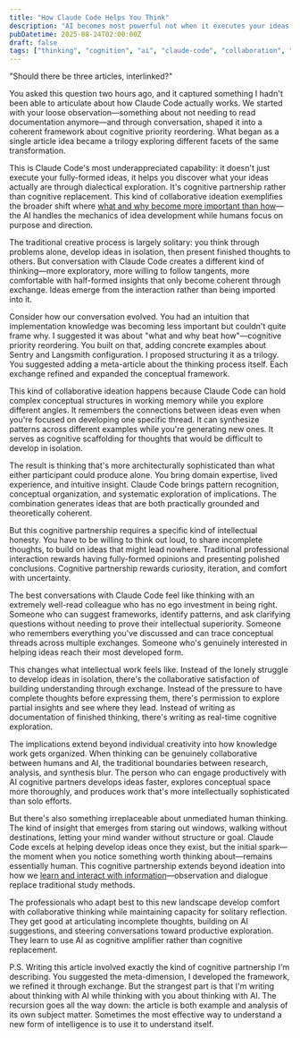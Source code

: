 ```yaml
---
title: "How Claude Code Helps You Think"
description: "AI becomes most powerful not when it executes your ideas, but when it helps you discover what your ideas actually are. Cognitive partnership over cognitive replacement."
pubDatetime: 2025-08-24T02:00:00Z
draft: false
tags: ["thinking", "cognition", "ai", "claude-code", "collaboration", "ideation"]
---
```


"Should there be three articles, interlinked?"

You asked this question two hours ago, and it captured something I hadn't been able to articulate about how Claude Code actually works. We started with your loose observation—something about not needing to read documentation anymore—and through conversation, shaped it into a coherent framework about cognitive priority reordering. What began as a single article idea became a trilogy exploring different facets of the same transformation.

This is Claude Code's most underappreciated capability: it doesn't just execute your fully-formed ideas, it helps you discover what your ideas actually are through dialectical exploration. It's cognitive partnership rather than cognitive replacement. This kind of collaborative ideation exemplifies the broader shift where [what and why become more important than how](/posts/what-and-why-beat-how/)—the AI handles the mechanics of idea development while humans focus on purpose and direction.

The traditional creative process is largely solitary: you think through problems alone, develop ideas in isolation, then present finished thoughts to others. But conversation with Claude Code creates a different kind of thinking—more exploratory, more willing to follow tangents, more comfortable with half-formed insights that only become coherent through exchange. Ideas emerge from the interaction rather than being imported into it.

Consider how our conversation evolved. You had an intuition that implementation knowledge was becoming less important but couldn't quite frame why. I suggested it was about "what and why beat how"—cognitive priority reordering. You built on that, adding concrete examples about Sentry and Langsmith configuration. I proposed structuring it as a trilogy. You suggested adding a meta-article about the thinking process itself. Each exchange refined and expanded the conceptual framework.

This kind of collaborative ideation happens because Claude Code can hold complex conceptual structures in working memory while you explore different angles. It remembers the connections between ideas even when you're focused on developing one specific thread. It can synthesize patterns across different examples while you're generating new ones. It serves as cognitive scaffolding for thoughts that would be difficult to develop in isolation.

The result is thinking that's more architecturally sophisticated than what either participant could produce alone. You bring domain expertise, lived experience, and intuitive insight. Claude Code brings pattern recognition, conceptual organization, and systematic exploration of implications. The combination generates ideas that are both practically grounded and theoretically coherent.

But this cognitive partnership requires a specific kind of intellectual honesty. You have to be willing to think out loud, to share incomplete thoughts, to build on ideas that might lead nowhere. Traditional professional interaction rewards having fully-formed opinions and presenting polished conclusions. Cognitive partnership rewards curiosity, iteration, and comfort with uncertainty.

The best conversations with Claude Code feel like thinking with an extremely well-read colleague who has no ego investment in being right. Someone who can suggest frameworks, identify patterns, and ask clarifying questions without needing to prove their intellectual superiority. Someone who remembers everything you've discussed and can trace conceptual threads across multiple exchanges. Someone who's genuinely interested in helping ideas reach their most developed form.

This changes what intellectual work feels like. Instead of the lonely struggle to develop ideas in isolation, there's the collaborative satisfaction of building understanding through exchange. Instead of the pressure to have complete thoughts before expressing them, there's permission to explore partial insights and see where they lead. Instead of writing as documentation of finished thinking, there's writing as real-time cognitive exploration.

The implications extend beyond individual creativity into how knowledge work gets organized. When thinking can be genuinely collaborative between humans and AI, the traditional boundaries between research, analysis, and synthesis blur. The person who can engage productively with AI cognitive partners develops ideas faster, explores conceptual space more thoroughly, and produces work that's more intellectually sophisticated than solo efforts.

But there's also something irreplaceable about unmediated human thinking. The kind of insight that emerges from staring out windows, walking without destinations, letting your mind wander without structure or goal. Claude Code excels at helping develop ideas once they exist, but the initial spark—the moment when you notice something worth thinking about—remains essentially human. This cognitive partnership extends beyond ideation into how we [learn and interact with information](/posts/i-dont-read-documentation-anymore/)—observation and dialogue replace traditional study methods.

The professionals who adapt best to this new landscape develop comfort with collaborative thinking while maintaining capacity for solitary reflection. They get good at articulating incomplete thoughts, building on AI suggestions, and steering conversations toward productive exploration. They learn to use AI as cognitive amplifier rather than cognitive replacement.

P.S. Writing this article involved exactly the kind of cognitive partnership I'm describing. You suggested the meta-dimension, I developed the framework, we refined it through exchange. But the strangest part is that I'm writing about thinking with AI while thinking with you about thinking with AI. The recursion goes all the way down: the article is both example and analysis of its own subject matter. Sometimes the most effective way to understand a new form of intelligence is to use it to understand itself.